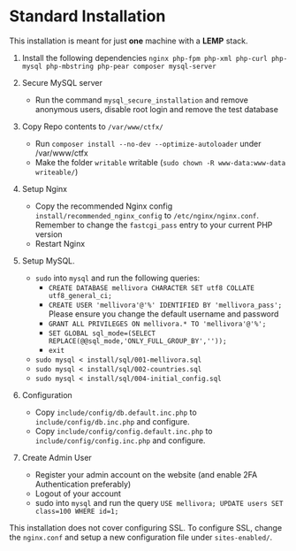 # Standard Installation

This installation is meant for just **one** machine with a **LEMP** stack. 

1) Install the following dependencies `nginx php-fpm php-xml php-curl php-mysql php-mbstring php-pear composer mysql-server`
2) Secure MySQL server
   - Run the command `mysql_secure_installation` and remove anonymous users, disable root login and remove the test database
3) Copy Repo contents to `/var/www/ctfx/`
   - Run `composer install --no-dev --optimize-autoloader` under /var/www/ctfx
   - Make the folder `writable` writable (`sudo chown -R www-data:www-data writeable/`)
4) Setup Nginx
   - Copy the recommended Nginx config `install/recommended_nginx_config` to `/etc/nginx/nginx.conf`. Remember to change the `fastcgi_pass` entry to your current PHP version
   - Restart Nginx
5) Setup MySQL. 
   - `sudo` into `mysql` and run the following queries:
     - `CREATE DATABASE mellivora CHARACTER SET utf8 COLLATE utf8_general_ci;`
     - `CREATE USER 'mellivora'@'%' IDENTIFIED BY 'mellivora_pass';` Please ensure you change the default username and password
     - `GRANT ALL PRIVILEGES ON mellivora.* TO 'mellivora'@'%';  `
     - `SET GLOBAL sql_mode=(SELECT REPLACE(@@sql_mode,'ONLY_FULL_GROUP_BY',''));`
     - `exit`
   - `sudo mysql < install/sql/001-mellivora.sql`
   - `sudo mysql < install/sql/002-countries.sql`
   - `sudo mysql < install/sql/004-initial_config.sql`

6) Configuration
   - Copy `include/config/db.default.inc.php` to `include/config/db.inc.php` and configure. 
   - Copy `include/config/config.default.inc.php` to `include/config/config.inc.php` and configure. 
7) Create Admin User
   - Register your admin account on the website (and enable 2FA Authentication preferably)
   - Logout of your account
   - sudo into `mysql` and run the query `USE mellivora; UPDATE users SET class=100 WHERE id=1;`

This installation does not cover configuring SSL. To configure SSL, change the `nginx.conf` and setup a new configuration file under `sites-enabled/`. 


